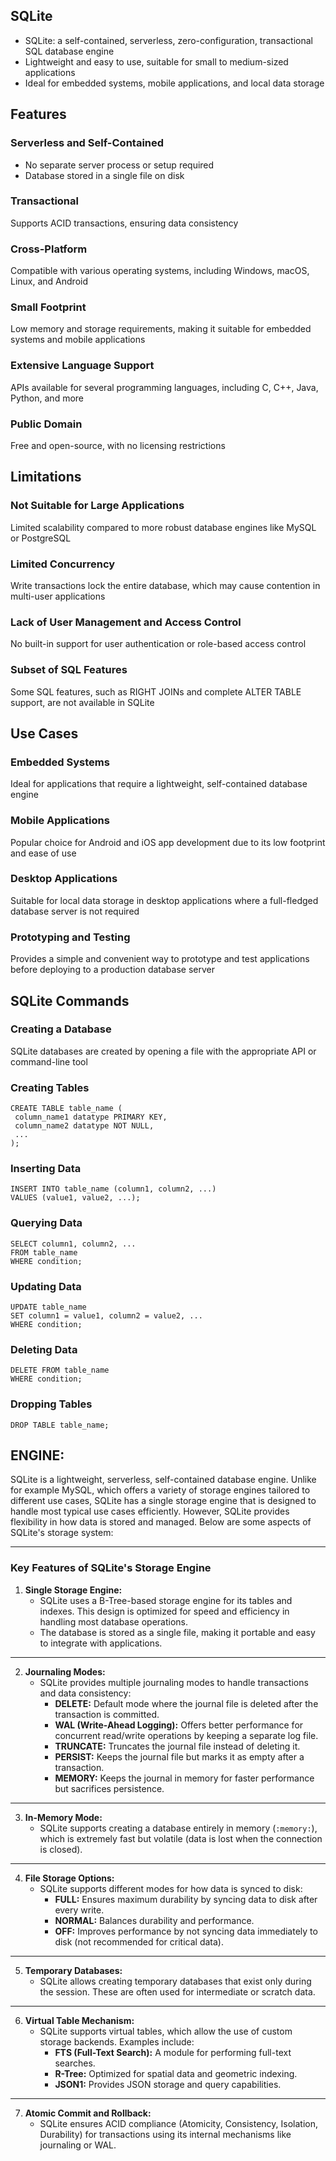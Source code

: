 ## SQLite
- SQLite: a self-contained, serverless, zero-configuration, transactional SQL database engine
- Lightweight and easy to use, suitable for small to medium-sized applications
- Ideal for embedded systems, mobile applications, and local data storage

## Features

### Serverless and Self-Contained
- No separate server process or setup required
- Database stored in a single file on disk

### Transactional
Supports ACID transactions, ensuring data consistency

### Cross-Platform
Compatible with various operating systems, including Windows, macOS, Linux, and Android

### Small Footprint
Low memory and storage requirements, making it suitable for embedded systems and mobile applications

### Extensive Language Support
APIs available for several programming languages, including C, C++, Java, Python, and more

### Public Domain
Free and open-source, with no licensing restrictions

## Limitations

### Not Suitable for Large Applications
Limited scalability compared to more robust database engines like MySQL or PostgreSQL

### Limited Concurrency
Write transactions lock the entire database, which may cause contention in multi-user applications

### Lack of User Management and Access Control
No built-in support for user authentication or role-based access control

### Subset of SQL Features
Some SQL features, such as RIGHT JOINs and complete ALTER TABLE support, are not available in SQLite

## Use Cases

### Embedded Systems
Ideal for applications that require a lightweight, self-contained database engine

### Mobile Applications
Popular choice for Android and iOS app development due to its low footprint and ease of use

### Desktop Applications
Suitable for local data storage in desktop applications where a full-fledged database server is not required

### Prototyping and Testing
Provides a simple and convenient way to prototype and test applications before deploying to a production database server

## SQLite Commands
### Creating a Database
SQLite databases are created by opening a file with the appropriate API or command-line tool

### Creating Tables

```
CREATE TABLE table_name (
 column_name1 datatype PRIMARY KEY,
 column_name2 datatype NOT NULL,
 ...
);
```

### Inserting Data

```
INSERT INTO table_name (column1, column2, ...)
VALUES (value1, value2, ...);
```

### Querying Data

```
SELECT column1, column2, ...
FROM table_name
WHERE condition;
```

### Updating Data

```
UPDATE table_name
SET column1 = value1, column2 = value2, ...
WHERE condition;
```

### Deleting Data

```
DELETE FROM table_name
WHERE condition;
```

### Dropping Tables

```
DROP TABLE table_name;
```

## ENGINE:

SQLite is a lightweight, serverless, self-contained database engine. Unlike  for example MySQL, which offers a variety of storage engines tailored to different use cases, SQLite has a single storage engine that is designed to handle most typical use cases efficiently. However, SQLite provides flexibility in how data is stored and managed. Below are some aspects of SQLite's storage system:

---

### **Key Features of SQLite's Storage Engine**

1. **Single Storage Engine:**
   - SQLite uses a B-Tree-based storage engine for its tables and indexes. This design is optimized for speed and efficiency in handling most database operations.
   - The database is stored as a single file, making it portable and easy to integrate with applications.

---

2. **Journaling Modes:**
   - SQLite provides multiple journaling modes to handle transactions and data consistency:
     - **DELETE:** Default mode where the journal file is deleted after the transaction is committed.
     - **WAL (Write-Ahead Logging):** Offers better performance for concurrent read/write operations by keeping a separate log file.
     - **TRUNCATE:** Truncates the journal file instead of deleting it.
     - **PERSIST:** Keeps the journal file but marks it as empty after a transaction.
     - **MEMORY:** Keeps the journal in memory for faster performance but sacrifices persistence.

---

3. **In-Memory Mode:**
   - SQLite supports creating a database entirely in memory (`:memory:`), which is extremely fast but volatile (data is lost when the connection is closed).

---

4. **File Storage Options:**
   - SQLite supports different modes for how data is synced to disk:
     - **FULL:** Ensures maximum durability by syncing data to disk after every write.
     - **NORMAL:** Balances durability and performance.
     - **OFF:** Improves performance by not syncing data immediately to disk (not recommended for critical data).

---

5. **Temporary Databases:**
   - SQLite allows creating temporary databases that exist only during the session. These are often used for intermediate or scratch data.

---

6. **Virtual Table Mechanism:**
   - SQLite supports virtual tables, which allow the use of custom storage backends. Examples include:
     - **FTS (Full-Text Search):** A module for performing full-text searches.
     - **R-Tree:** Optimized for spatial data and geometric indexing.
     - **JSON1:** Provides JSON storage and query capabilities.

---

7. **Atomic Commit and Rollback:**
   - SQLite ensures ACID compliance (Atomicity, Consistency, Isolation, Durability) for transactions using its internal mechanisms like journaling or WAL.

